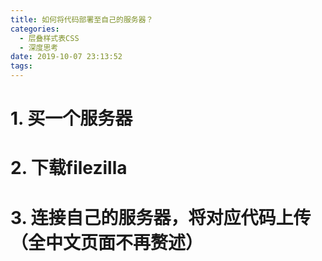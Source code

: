 ```yaml
---
title: 如何将代码部署至自己的服务器？
categories:
  - 层叠样式表CSS
  - 深度思考
date: 2019-10-07 23:13:52
tags:
---
```

# 1. 买一个服务器
# 2. 下载filezilla
# 3. 连接自己的服务器，将对应代码上传（全中文页面不再赘述）
